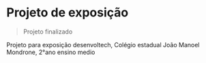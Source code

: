 <h1>Projeto de exposição</h1>

> Projeto finalizado

<p>Projeto para exposição desenvoltech, Colégio estadual João Manoel Mondrone, 2°ano ensino medio</p>
